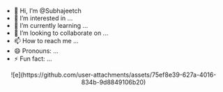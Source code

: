 - 👋 Hi, I’m @Subhajeetch
- 👀 I’m interested in ...
- 🌱 I’m currently learning ...
- 💞️ I’m looking to collaborate on ...
- 📫 How to reach me ...
- 😄 Pronouns: ...
- ⚡ Fun fact: ...


<div align="center">
  ![e](https://github.com/user-attachments/assets/75ef8e39-627a-4016-834b-9d8849106b20)
</div>
